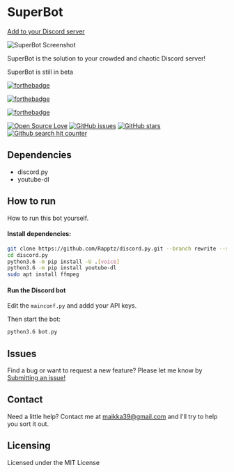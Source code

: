 # SuperBot

[Add to your Discord server](https://discordapp.com/api/oauth2/authorize?client_id=459079947219107860&permissions=8&scope=bot)

![SuperBot Screenshot](https://raw.githubusercontent.com/maikka39/WatchTogether/master/static/img/WatchTogether.png)

SuperBot is the solution to your crowded and chaotic Discord server!

SuperBot is still in beta

[![forthebadge](https://forthebadge.com/images/badges/built-with-love.svg)](https://forthebadge.com)

[![forthebadge](https://forthebadge.com/images/badges/made-with-python.svg)](https://forthebadge.com)

[![forthebadge](https://forthebadge.com/images/badges/powered-by-electricity.svg)](https://forthebadge.com)


[![Open Source Love](https://badges.frapsoft.com/os/v2/open-source.png?v=103)](https://github.com/ellerbrock/open-source-badges/) [![GitHub issues](https://img.shields.io/github/issues/maikka39/SuperBot.svg "GitHub issues")](https://github.com/maikka39/SuperBot/issues) [![GitHub stars](https://img.shields.io/github/stars/maikka39/SuperBot.svg "GitHub stars")](https://github.com/maikka39/SuperBot/stargazers) [![Github search hit counter](https://img.shields.io/github/search/maikka39/SuperBot/hit.svg)](#)

## Dependencies

* discord.py
* youtube-dl

## How to run
How to run this bot yourself.

#### Install dependencies:
```bash
git clone https://github.com/Rapptz/discord.py.git --branch rewrite --single-branch discord.py
cd discord.py
python3.6 -m pip install -U .[voice]
python3.6 -m pip install youtube-dl
sudo apt install ffmpeg
```

#### Run the Discord bot

Edit the `mainconf.py` and addd your API keys.

Then start the bot:
```bash
python3.6 bot.py
```

## Issues

Find a bug or want to request a new feature? Please let me know by [Submitting an issue!](https://github.com/maikka39/SuperBot/issues)

## Contact

Need a little help? Contact me at [maikka39@gmail.com](mailto:maikka39@gmail.com) and I'll try to help you sort it out.

## Licensing

Licensed under the MIT License

